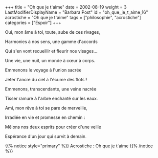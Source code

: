 +++
title = "Oh que je t'aime"
date = 2002-08-19
weight = 3
LastModifierDisplayName = "Barbara Post"
id = "oh_que_je_t_aime_16"
acrostiche = "Oh que je t'aime"
tags = ["philosophie", "acrostiche"]
categories = ["Espoir"]
+++

Oui, mon âme à toi, toute, aube de ces rivages,

Harmonies à nos sens, une gamme d'accords

Qui s'en vont recueillir et fleurir nos visages...

Une vie, une nuit, un monde à cœur à corps.

Emmenons le voyage à l'union sacrée

Jeter l'ancre du ciel à l'écume des flots !

Emmenons, transcendante, une veine nacrée

Tisser ramure à l'arbre enchanté sur les eaux.

Ami, mon rêve à toi se pare de merveille,

Irradiée en vie et promesse en chemin :

Mêlons nos deux esprits pour créer d'une veille

Espérance d'un jour qui survit à demain.

{{% notice style="primary" %}}
Acrostiche : Oh que je t'aime
{{% /notice %}}
